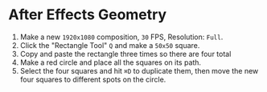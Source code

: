 # After Effects Geometry

1. Make a new `1920x1080` composition, `30` FPS, Resolution: `Full`.
2. Click the "Rectangle Tool" `Q` and make a `50x50` square.
3. Copy and paste the rectangle three times so there are four total
4. Make a red circle and place all the squares on its path.
5. Select the four squares and hit `⌘D` to duplicate them, then move the new four squares to different spots on the circle.